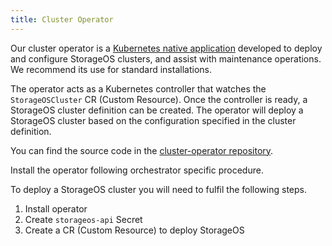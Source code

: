```yaml
---
title: Cluster Operator
---
```


Our cluster operator is a [Kubernetes native
application](https://kubernetes.io/docs/concepts/extend-kubernetes/extend-cluster/)
developed to deploy and configure StorageOS clusters, and assist with
maintenance operations. We recommend its use for standard installations. 

The operator acts as a Kubernetes controller that watches the `StorageOSCluster`
CR (Custom Resource). Once the controller is ready, a StorageOS cluster definition can be
created. The operator will deploy a StorageOS cluster based on the
configuration specified in the cluster definition.

You can find the source code in the [cluster-operator
repository](https://github.com/storageos/cluster-operator).

Install the operator following orchestrator specific procedure.

To deploy a StorageOS cluster you will need to fulfil the following steps.

1. Install operator
1. Create `storageos-api` Secret
1. Create a CR (Custom Resource) to deploy StorageOS
